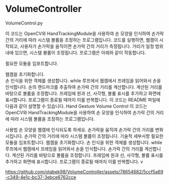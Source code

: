 # VolumeController 

VolumeControl.py

이 코드는 OpenCV와 HandTrackingModule을 사용하여 손 모양을 인식하여 손가락 간의 거리에 따라 시스템 볼륨을 조정하는 프로그램입니다.
코드를 실행하면, 웹캠이 시작되고, 사용자가 손가락을 움직이면 손가락 간의 거리가 측정됩니다. 거리가 일정 범위 내에 있으면, 시스템 볼륨이 조정됩니다.
프로그램은 아래와 같이 작동합니다.

필요한 모듈을 임포트합니다.

웹캠을 초기화합니다.\
손 인식을 위한 객체를 생성합니다.
while 루프에서 웹캠에서 프레임을 읽어와서 손을 인식합니다. 손의 랜드마크를 추출하여 손가락 간의 거리를 계산합니다.
계산된 거리를 바탕으로 볼륨을 조정합니다.
프레임에 원과 선, 사각형, 볼륨 표시를 추가하고 화면에 표시합니다.
프로그램이 종료될 때까지 이를 반복합니다.
이 코드는 README 파일에 다음과 같이 설명할 수 있습니다.
Hand Gesture Volume Control
이 코드는 OpenCV와 HandTrackingModule을 사용하여 손 모양을 인식하여 손가락 간의 거리에 따라 시스템 볼륨을 조정하는 프로그램입니다.

사용법
손 모양을 웹캠에 인식되도록 하세요.
손가락을 움직여 손가락 간의 거리를 변화시킵니다.
손가락 간의 거리에 따라 시스템 볼륨이 조정됩니다.
기술적 세부사항
필요한 모듈을 임포트합니다.
웹캠을 초기화합니다.
손 인식을 위한 객체를 생성합니다.
while 루프에서 웹캠에서 프레임을 읽어와서 손을 인식합니다. 손가락 간의 거리를 계산합니다.
계산된 거리를 바탕으로 볼륨을 조정합니다.
프레임에 원과 선, 사각형, 볼륨 표시를 추가하고 화면에 표시합니다.
프로그램이 종료될 때까지 이를 반복합니다.
v

https://github.com/otabek98/VolumeController/assets/78654682/5ccf5a69-c349-4e1c-bc37-3ebce6762cce



